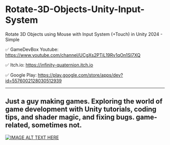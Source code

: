 # Rotate-3D-Objects-Unity-Input-System
Rotate 3D Objects using Mouse with Input System (+Touch) in Unity 2024 - Simple

✅ GameDevBox Youtube: https://www.youtube.com/channel/UCgXs2PTiL19Rv1qOn1SI7XQ

✅ Itch.io: https://infinity-quaternion.itch.io

✅ Google Play: https://play.google.com/store/apps/dev?id=5576002128030512939

--------------------------------------------------------------------
Just a guy making games.
Exploring the world of game development with Unity tutorials, coding tips, and shader magic, and fixing bugs.
game-related, sometimes not.
--------------------------------------------------------------------

[![IMAGE ALT TEXT HERE](http://img.youtube.com/vi/CiZvMc8aI3U/0.jpg)](https://www.youtube.com/watch?v=CiZvMc8aI3U)
